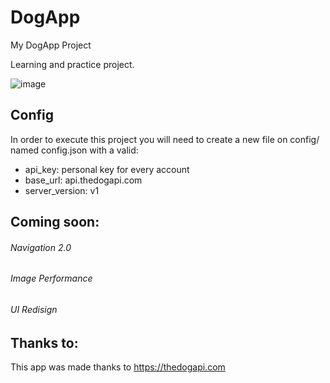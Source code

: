 # DogApp

My DogApp Project 

Learning and practice project.

![image](https://user-images.githubusercontent.com/77739772/156939902-670aa85f-2f47-462e-b879-65d01e879ee0.png)

## Config

In order to execute this project you will need to create a new file on config/ named config.json with a valid:

- api_key: personal key for every account
- base_url: api.thedogapi.com
- server_version: v1

## Coming soon:

###### Navigation 2.0
###### Image Performance
###### UI Redisign 

## Thanks to:

This app was made thanks to https://thedogapi.com